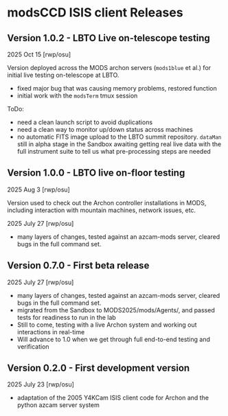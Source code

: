 # modsCCD ISIS client Releases

## Version 1.0.2 - LBTO Live on-telescope testing
2025 Oct 15 [rwp/osu]
 
Version deployed across the MODS archon servers (`mods1blue` et al.) for initial live testing on-telescope at
LBTO.
 * fixed major bug that was causing memory problems, restored function
 * initial work with the `modsTerm` tmux session

ToDo:
 * need a clean launch script to avoid duplications
 * need a clean way to monitor up/down status across machines
 * no automatic FITS image upload to the LBTO summit repository. `dataMan` still in alpha stage in the Sandbox awaiting getting real live data with the full instrument suite to tell us what pre-processing steps are needed

## Version 1.0.0 - LBTO live on-floor testing
2025 Aug 3 [rwp/osu]

Version used to check out the Archon controller installations in MODS, including interaction with mountain
machines, network issues, etc.

2025 July 27 [rwp/osu]
 * many layers of changes, tested against an azcam-mods server, cleared bugs in the full command set.

## Version 0.7.0 - First beta release
2025 July 27 [rwp/osu]
 * many layers of changes, tested against an azcam-mods server, cleared bugs in the full command set.
 * migrated from the Sandbox to MODS2025/mods/Agents/, and passed tests for readiness to run in the lab
 * Still to come, testing with a live Archon system and working out interactions in real-time
 * Will advance to 1.0 when we get through full end-to-end testing and verification
   
## Version 0.2.0 - First development version
2025 July 23 [rwp/osu]
 * adaptation of the 2005 Y4KCam ISIS client code for Archon and the python azcam server system
